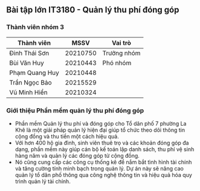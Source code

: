 ## Bài tập lớn IT3180 - Quản lý thu phí đóng góp

### Thành viên nhóm 3

| Thành viên     | MSSV     | Vai trò     |
| -------------- | -------- | ----------- |
| Đinh Thái Sơn  | 20210750 | Trưởng nhóm | 
| Bùi Văn Huy    | 20210443 | Phó nhóm    |
| Phạm Quang Huy | 20210448 |             |
| Trần Ngọc Bảo  | 20215529 |             |
| Vũ Minh Hiển   | 20210324 |             |

### Giới thiệu Phần mềm quản lý thu phí đóng góp

- Phần mềm Quản lý thu phí và đóng góp cho Tổ dân phố 7 phường La Khê là một giải pháp quản lý hiện đại giúp tổ chức theo dõi thông tin cộng đồng và thu tiền một cách hiệu quả.
- Với hơn 400 hộ gia đình, sinh viên thuê trọ và các khoản đóng góp đa dạng, phần mềm này giúp cán bộ kế toán lập danh sách, thu phí vệ sinh hàng năm và quản lý các đóng góp từ cộng đồng. 
- Nó cũng cung cấp các công cụ thống kê để nắm bắt tình hình tài chính và tăng cường tính minh bạch trong quản lý. Dự án này sẽ nâng cao quản lý tổ dân phố thông qua công nghệ thông tin và hiệu quả hóa quy trình quản lý tài chính.
